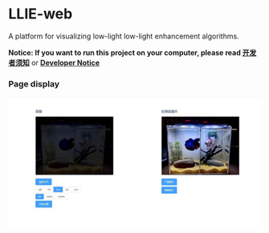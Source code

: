 # LLIE-web
A platform for visualizing low-light low-light enhancement algorithms.

**Notice: If you want to run this project
 on your computer, please read [开发者须知](README-dev-ZH.md)** 
or **[Developer Notice](README-dev-EN.md)**

### Page display

![LLIEWeb](assets/LLIEWeb.jpg)